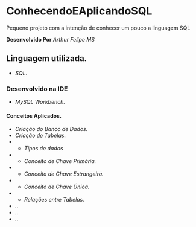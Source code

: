 # ConhecendoEAplicandoSQL
Pequeno projeto com a intenção de conhecer um pouco a linguagem SQL

**Desenvolvido Por** *Arthur Felipe MS*

## Linguagem utilizada.
* *SQL.*

### Desenvolvido  na IDE
* *MySQL Workbench.*

#### Conceitos Aplicados. 
* *Criação do Banco de Dados.*
* *Criação de Tabelas.*
* * *Tipos de dados*
* * *Conceito de Chave Primária.*
* * *Conceito de Chave Estrangeira.*
* * *Conceito de Chave Única.*
* * *Relações entre Tabelas.*
* *..*
* *..*
* *..*
